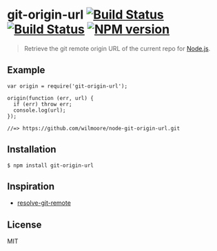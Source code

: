 # git-origin-url [![Build Status](https://travis-ci.org/wilmoore/node-git-origin-url.svg)](https://travis-ci.org/wilmoore/node-git-origin-url) [![Build Status](https://david-dm.org/wilmoore/git-origin-url.png)](https://david-dm.org/wilmoore/git-origin-url) [![NPM version](https://badge.fury.io/js/git-origin-url.png)](http://badge.fury.io/js/git-origin-url)

> Retrieve the git remote origin URL of the current repo for [Node.js][].

## Example

    var origin = require('git-origin-url');

    origin(function (err, url) {
      if (err) throw err;
      console.log(url);
    });

    //=> https://github.com/wilmoore/node-git-origin-url.git

## Installation

    $ npm install git-origin-url

## Inspiration

- [resolve-git-remote][]

## License

  MIT

[resolve-git-remote]:   https://github.com/thlorenz/resolve-git-remote
[Node.js]:              http://nodejs.org

